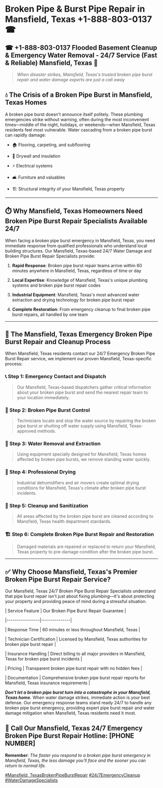 # Broken Pipe & Burst Pipe Repair in Mansfield, Texas +1-888-803-0137 ☎
## ☎ +1-888-803-0137  Flooded Basement Cleanup & Emergency Water Removal - 24/7 Service (Fast & Reliable) Mansfield, Texas 🚨

> *When disaster strikes, Mansfield, Texas's trusted broken pipe burst repair and water damage experts are just a call away*

## 💧 The Crisis of a Broken Pipe Burst in Mansfield, Texas Homes

A broken pipe burst doesn't announce itself politely. These plumbing emergencies strike without warning, often during the most inconvenient times—middle of the night, holidays, or weekends—when Mansfield, Texas residents feel most vulnerable. Water cascading from a broken pipe burst can rapidly damage:

* 🏠 Flooring, carpeting, and subflooring
* 🧱 Drywall and insulation
* ⚡ Electrical systems
* 🛋️ Furniture and valuables
* 🏗️ Structural integrity of your Mansfield, Texas property

---

## ⏱️ Why Mansfield, Texas Homeowners Need Broken Pipe Burst Repair Specialists Available 24/7

When facing a broken pipe burst emergency in Mansfield, Texas, you need immediate response from qualified professionals who understand local building structures. Our Mansfield, Texas-based 24/7 Water Damage and Broken Pipe Burst Repair Specialists provide:

1. **Rapid Response**: Broken pipe burst repair teams arrive within 60 minutes anywhere in Mansfield, Texas, regardless of time or day
2. **Local Expertise**: Knowledge of Mansfield, Texas's unique plumbing systems and broken pipe burst repair codes
3. **Industrial Equipment**: Mansfield, Texas's most advanced water extraction and drying technology for broken pipe burst repair
4. **Complete Restoration**: From emergency cleanup to final broken pipe burst repairs, all handled by one team

---

## 🔧 The Mansfield, Texas Emergency Broken Pipe Burst Repair and Cleanup Process

When Mansfield, Texas residents contact our 24/7 Emergency Broken Pipe Burst Repair service, we implement our proven Mansfield, Texas-specific process:

### 📞 Step 1: Emergency Contact and Dispatch
> Our Mansfield, Texas-based dispatchers gather critical information about your broken pipe burst and send the nearest repair team to your location immediately.

### 🚿 Step 2: Broken Pipe Burst Control
> Technicians locate and stop the water source by repairing the broken pipe burst or shutting off water supply using Mansfield, Texas-approved methods.

### 🌊 Step 3: Water Removal and Extraction
> Using equipment specially designed for Mansfield, Texas homes affected by broken pipe bursts, we remove standing water quickly.

### 💨 Step 4: Professional Drying
> Industrial dehumidifiers and air movers create optimal drying conditions for Mansfield, Texas's climate after broken pipe burst incidents.

### 🧼 Step 5: Cleanup and Sanitization
> All areas affected by the broken pipe burst are cleaned according to Mansfield, Texas health department standards.

### 🏗️ Step 6: Complete Broken Pipe Burst Repair and Restoration
> Damaged materials are repaired or replaced to return your Mansfield, Texas property to pre-damage condition after the broken pipe burst.

---

## ✅ Why Choose Mansfield, Texas's Premier Broken Pipe Burst Repair Service?

Our Mansfield, Texas 24/7 Broken Pipe Burst Repair Specialists understand that pipe burst repair isn't just about fixing plumbing—it's about protecting your property and providing peace of mind during a stressful situation.

| Service Feature | Our Broken Pipe Burst Repair Guarantee |
|-----------------|---------------|
| Response Time | 60 minutes or less throughout Mansfield, Texas |
| Technician Certification | Licensed by Mansfield, Texas authorities for broken pipe burst repair |
| Insurance Handling | Direct billing to all major providers in Mansfield, Texas for broken pipe burst incidents |
| Pricing | Transparent broken pipe burst repair with no hidden fees |
| Documentation | Comprehensive broken pipe burst repair reports for Mansfield, Texas insurance requirements |

***Don't let a broken pipe burst turn into a catastrophe in your Mansfield, Texas home.*** When water damage strikes, immediate action is your best defense. Our emergency response teams stand ready 24/7 to handle any broken pipe burst emergency, providing expert pipe burst repair and water damage mitigation when Mansfield, Texas residents need it most.

## 📱 Call Our Mansfield, Texas 24/7 Emergency Broken Pipe Burst Repair Hotline: [PHONE NUMBER]

**Remember**: *The faster you respond to a broken pipe burst emergency in Mansfield, Texas, the less damage you'll face and the sooner you can return to normal life.*

[#Mansfield, TexasBrokenPipeBurstRepair](#) [#24/7EmergencyCleanup](#) [#WaterDamageSpecialists](#)